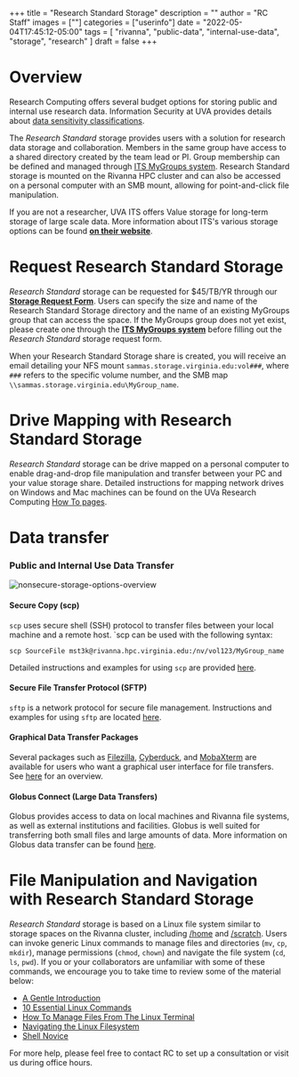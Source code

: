 +++
title = "Research Standard Storage"
description = ""
author = "RC Staff"
images = [""]
categories = ["userinfo"]
date = "2022-05-04T17:45:12-05:00"
tags = [
    "rivanna", 
    "public-data",
    "internal-use-data",
    "storage",
    "research"
]
draft = false
+++

# Overview

Research Computing offers several budget options for storing public and internal use research data. Information Security at UVA provides details about [data sensitivity 
classifications](https://security.virginia.edu/university-data-protection-standards).

The _Research Standard_ storage provides users with a solution for research data storage and collaboration. Members in the same group have access to a shared directory created by 
the team lead or PI. Group membership can be defined and managed through <a href="http://its.virginia.edu/mygroups/" target="_blank">ITS 
MyGroups system</a>. Research Standard storage is mounted on the Rivanna HPC cluster and can also be accessed on a personal computer with an SMB 
mount, allowing for point-and-click file manipulation.

If you are not a researcher, UVA ITS offers Value storage for long-term storage of large scale data. More information about ITS's 
various storage options can be found <a href="https://virginia.service-now.com/its?id=itsweb_kb_article&sys_id=2ca18093db7ac744f032f1f51d9619eb" style="font-weight:bold;" target="_blank">on their website</a>.

# Request Research Standard Storage

_Research Standard_ storage can be requested for $45/TB/YR through our [**Storage Request Form**](/form/storage/).
Users can specify the size and name of the Research Standard Storage directory and the name of an existing MyGroups group that can access the space. If the MyGroups group does not yet exist, please create one through the <a href="https://mygroups.virginia.edu/" style="font-weight:bold;" target="_blank">ITS MyGroups system</a> before filling out the _Research Standard_ storage request form.

When your Research Standard Storage share is created, you will receive an email detailing your NFS mount `sammas.storage.virginia.edu:vol###`, where `###` refers to the specific volume number, and the SMB map `\\sammas.storage.virginia.edu\MyGroup_name`.

# Drive Mapping with Research Standard Storage

_Research Standard_ storage can be drive mapped on a personal computer to enable drag-and-drop file manipulation and transfer between your PC and your value storage share. Detailed instructions for mapping network drives on Windows and Mac machines can be found on the UVa Research Computing [How To pages](/userinfo/howtos/storage/drive-mapping).


# Data transfer

### Public and Internal Use Data Transfer
<img src="/images/storage/storage-nonsecure.jpg" alt="nonsecure-storage-options-overview">

#### Secure Copy (scp)
`scp` uses secure shell (SSH) protocol to transfer files between your local machine and a remote host. `scp can be used with the following syntax:
```
scp SourceFile mst3k@rivanna.hpc.virginia.edu:/nv/vol123/MyGroup_name
```
Detailed instructions and examples for using `scp` are provided [here](/userinfo/rivanna/logintools/cl-data-transfer).

#### Secure File Transfer Protocol (SFTP)
`sftp` is a network protocol for secure file management. Instructions and examples for using `sftp` are located [here](/userinfo/rivanna/logintools/cl-data-transfer).

#### Graphical Data Transfer Packages
Several packages such as [Filezilla](/userinfo/rivanna/logintools/filezilla), [Cyberduck](/userinfo/rivanna/logintools/cyberduck), and [MobaXterm](/userinfo/rivanna/logintools/mobaxterm) are available for users who want a graphical user interface for file transfers.  See [here](userinfo/rivanna/logintools/sftp-clients) for an overview.

#### Globus Connect (Large Data Transfers)
Globus provides access to data on local machines and Rivanna file systems, as well as external institutions and facilities. Globus is well suited for transferring both small files and large amounts of data. More information on Globus data transfer can be found [here](/userinfo/globus/).

# File Manipulation and Navigation with Research Standard Storage
 
_Research Standard_ storage is based on a Linux file system similar to storage spaces on the Rivanna cluster, including [/home](/userinfo/storage/non-sensitive-data/#home) and [/scratch](/userinfo/storage/non-sensitive-data/#scratch). Users can invoke generic Linux commands to manage files and directories (`mv`, `cp`, `mkdir`), manage permissions (`chmod`, `chown`) and navigate the file system (`cd`, `ls`, `pwd`).  If you or your collaborators are unfamiliar with some of these commands, we encourage you to take time to review some of the material below:

- <a href="https://computers.tutsplus.com/tutorials/navigating-the-terminal-a-gentle-introduction--mac-3855" target="_blank">A Gentle Introduction</a>
- <a href="https://www.lifewire.com/linux-commands-for-navigating-file-system-4027320" target="_blank">10 Essential Linux Commands</a>
- <a href="https://www.howtogeek.com/107808/how-to-manage-files-from-the-linux-terminal-11-commands-you-need-to-know/" target="_blank">How To Manage Files From The Linux Terminal</a>
- <a href="http://www.linuxplanet.com/linuxplanet/tutorials/6666/1" target="_blank">Navigating the Linux Filesystem</a>
- <a href="https://swcarpentry.github.io/shell-novice/" target="_blank">Shell Novice</a>

For more help, please feel free to contact RC to set up a consultation or visit us during office hours. 
